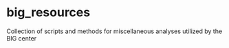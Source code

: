 # big_resources
Collection of scripts and methods for miscellaneous analyses utilized by the BIG center 
